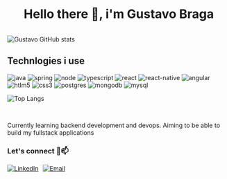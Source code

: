 
<div style="display: flex; justify-content: center; align-items: center;">
   <h1 style="margin-left: 10px;"> Hello there 🖖, i'm Gustavo Braga </h1>
</div>


![Gustavo GitHub stats](https://github-readme-stats.vercel.app/api?username=braga-gustavo&show_icons=true&theme=neon&rank_icon=github)
<br/>

## Technlogies i use

  <div style = "display: inline_block"> 
      <img aling="center" alt ="java" src ="https://img.shields.io/badge/java-%23ED8B00.svg?style=for-the-badge&logo=openjdk&logoColor=white)"/>
      <img aling="center" alt ="spring" src ="https://img.shields.io/badge/Spring-6DB33F?style=for-the-badge&logo=spring&logoColor=white "/>
      <img aling="center" alt ="node" src ="https://img.shields.io/badge/Node.js-43853D?style=for-the-badge&logo=node.js&logoColor=whitee "/>
      <img aling="center" alt ="typescript" src ="https://img.shields.io/badge/TypeScript-007ACC?style=for-the-badge&logo=typescript&logoColor=white "/>
      <img aling="center" alt ="react" src ="https://img.shields.io/badge/React-20232A?style=for-the-badge&logo=react&logoColor=61DAFB "/>
      <img aling="center" alt ="react-native" src ="https://img.shields.io/badge/React_Native-20232A?style=for-the-badge&logo=react&logoColor=61DAFB"/>
      <img aling="center" alt ="angular" src ="https://img.shields.io/badge/Angular-DD0031?style=for-the-badge&logo=angular&logoColor=white "/>
      <img aling="center" alt ="htlm5" src ="https://img.shields.io/badge/HTML5-E34F26?style=for-the-badge&logo=html5&logoColor=white "/>
      <img aling="center" alt ="css3" src ="https://img.shields.io/badge/CSS3-1572B6?style=for-the-badge&logo=css3&logoColor=white "/>
      <img aling="center" alt ="postgres" src ="https://img.shields.io/badge/PostgreSQL-316192?style=for-the-badge&logo=postgresql&logoColor=white "/>
      <img aling="center" alt ="mongodb" src ="https://img.shields.io/badge/MongoDB-4EA94B?style=for-the-badge&logo=mongodb&logoColor=white "/>
      <img aling="center" alt ="mysql" src ="https://img.shields.io/badge/MySQL-005C84?style=for-the-badge&logo=mysql&logoColor=white ">

  ![Top Langs](https://github-readme-stats.vercel.app/api/top-langs/?username=braga-gustavo&hide_progress=true)
   <div/>
         <br/>

  <p style="font-family: 'Helvetica Neue',  font-size: 16px;">
      Currently learning backend development and devops. Aiming to be able to build my fullstack applications
   </p>

### Let's connect 🤝📫

  <div style="display: flex; align-items: center;">
    <a href="https://www.linkedin.com/in/gustavo-braga-348b92207/" style="margin-right: 10px;">
      <img src="https://img.shields.io/badge/LinkedIn-0077B5?style=for-the-badge&logo=linkedin&logoColor=white" alt="LinkedIn">
    </a>
    <a href="mailto:gustavo.b.moraes2@gmail.com">
      <img src="https://img.shields.io/badge/Email-gustavo.b.moraes2@gmail.com-blue" alt="Email">
    </a>
  </div>


  
  

